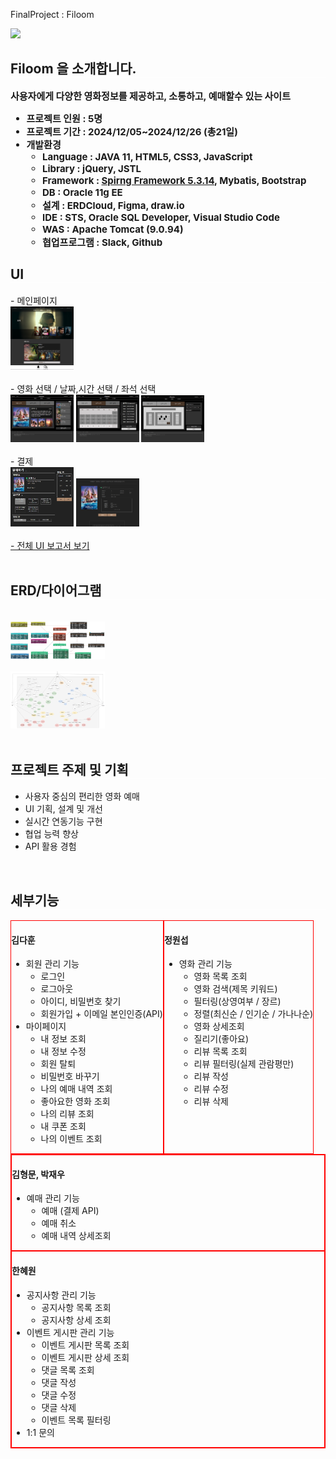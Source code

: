 FinalProject : Filoom


<div align= "left">  
  <img src="https://capsule-render.vercel.app/api?type=waving&color=887272&height=180&text=Filoom&animation=fadeIn&fontColor=000000&fontSize=60" />
</div>

<div align= "left"> 
  <h2 style="border-bottom: 1px solid white;"> Filoom 을 소개합니다. </h2>  
  <div style="font-weight: 700; font-size: 15px; text-align: left;">
    사용자에게 다양한 영화정보를 제공하고, 소통하고, 예매할수 있는 사이트
    <br>
    <ul>
        <li>프로젝트 인원 : 5명</li>
        <li>프로젝트 기간 : 2024/12/05~2024/12/26 (총21일) </li>
        <li>개발환경
          <ul>
            <li>Language : JAVA 11, HTML5, CSS3, JavaScript</li>
            <li>Library : jQuery, JSTL</li>
            <li>Framework : <u><b>Spirng Framework 5.3.14</b></u>, Mybatis, Bootstrap</li>
            <li>DB : Oracle 11g EE</li>
            <li>설계 : ERDCloud, Figma, draw.io</li>
            <li> IDE : STS, Oracle SQL Developer, Visual Studio Code</li>
            <li>WAS : Apache Tomcat (9.0.94)</li>
            <li>협업프로그램 : Slack, Github</li>
          </ul>
    </ul>
  </div> 
</div>

<h2 style="border-bottom: 1px solid white;"> UI </h2>
<div>
  - 메인페이지
  <br>
  <img width="20%" src="/filoomMainPage.PNG"/>
  <br><br>
  - 영화 선택 / 날짜,시간 선택 / 좌석 선택
  <br>
  <img width="20%" src="/selectMovie.PNG"/>
  <img width="20%" src="/selectDate.PNG"/>
  <img width="20%" src="/selectSeat.PNG"/>
  <br><br>
  - 결제
  <br>
  <img width="20%" src="/pay.PNG"/>
  <img width="20%" src="/paymentResult.PNG"/>
  <br><br>
  <a href="https://www.canva.com/design/DAGXp-2z_r4/a0Nagt2UYwKxw7aBsm-xYw/edit?utm_content=DAGXp-2z_r4&utm_campaign=designshare&utm_medium=link2&utm_source=sharebutton"> - 전체 UI 보고서 보기 </a>
  <br>
</div>

<br>

<h2 style="border-bottom: 1px solid white;">ERD/다이어그램</h2>
<div>
    <br>
    <img width="30%" src="/ERD.PNG"/>
    <br><br>
    <img width="30%" src="/diagram.PNG/">
</div>

<br>

<h2 style="border-bottom: 1px solid white;">프로젝트 주제 및 기획</h2>
    <ul>
        <li>사용자 중심의 편리한 영화 예매</li>
        <li>UI 기획, 설계 및 개선</li>
        <li>실시간 연동기능 구현</li>
        <li>협업 능력 향상</li>
        <li>API 활용 경험</li>
    </ul>

<br>

<h2 style="border-bottom: 1px solid white;">세부기능</h2>
<div style="display:flex">
    <div style="border:1px solid red;">
        <h4>김다훈</h4>
        <ul>
            <li>
                회원 관리 기능
                <ul>
                    <li>로그인</li>
                    <li>로그아웃</li>
                    <li>아이디, 비밀번호 찾기</li>
                    <li>회원가입 + 이메일 본인인증(API)</li>
                </ul>
            </li>
            <li>마이페이지
                <ul>
                    <li>내 정보 조회</li>
                    <li>내 정보 수정</li>
                    <li>회원 탈퇴</li>
                    <li>비밀번호 바꾸기</li>
                    <li>나의 예매 내역 조회</li>
                    <li>좋아요한 영화 조회</li>
                    <li>나의 리뷰 조회</li>
                    <li>내 쿠폰 조회</li>
                    <li>나의 이벤트 조회</li>
                </ul>
            </li>
        </ul>
    </div>
    <div style="border:1px solid red;">
        <h4>정원섭</h4>
        <ul>
            <li>
                영화 관리 기능
                <ul>
                    <li>영화 목록 조회</li>
                    <li>영화 검색(제목 키워드)</li>
                    <li>필터링(상영여부 / 장르)</li>
                    <li>정렬(최신순 / 인기순 / 가나나순)</li>
                    <li>영화 상세조회</li>
                    <li>질리기(좋아요)</li>
                    <li>리뷰 목록 조회</li>
                    <li>리뷰 필터링(실제 관람평만)</li>
                    <li>리뷰 작성</li>
                    <li>리뷰 수정</li>
                    <li>리뷰 삭제</li>
                </ul>
            </li>
        </ul>
    </div>
</div>
<div style="border:1px solid red;">
<div style="border:1px solid red;">
<h4>김형문, 박재우</h4>
<ul>
    <li>
        예매 관리 기능
        <ul>
            <li>예매 (결제 API)</li>
            <li>예매 취소</li>
            <li>예매 내역 상세조회</li>
        </ul>
    </li>
</ul>
</div>
<div style="border:1px solid red;">
<h4>한혜원</h4>
<ul>
    <li>
        공지사항 관리 기능
        <ul>
            <li>공지사항 목록 조회</li>
            <li>공지사항 상세 조회</li>
        </ul>
    </li>
    <li>
        이벤트 게시판 관리 기능
        <ul>
            <li>이벤트 게시판 목록 조회</li>
            <li>이벤트 게시판 상세 조회</li>
            <li>댓글 목록 조회</li>
            <li>댓글 작성</li>
            <li>댓글 수정</li>
            <li>댓글 삭제</li>
            <li>이벤트 목록 필터링</li>
        </ul>
    </li>
    <li>
        1:1 문의
    </li>
</ul>
</div>
</div>
